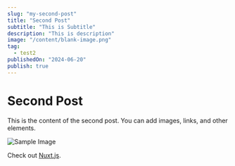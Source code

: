 ```yaml
---
slug: "my-second-post"
title: "Second Post"
subtitle: "This is Subtitle"
description: "This is description"
image: "/content/blank-image.png"
tag:
  - test2
publishedOn: "2024-06-20"
publish: true
---
```


# Second Post

This is the content of the second post. You can add images, links, and other elements.

![Sample Image](~/assets/images/sample.jpg)

Check out [Nuxt.js](https://nuxtjs.org).
